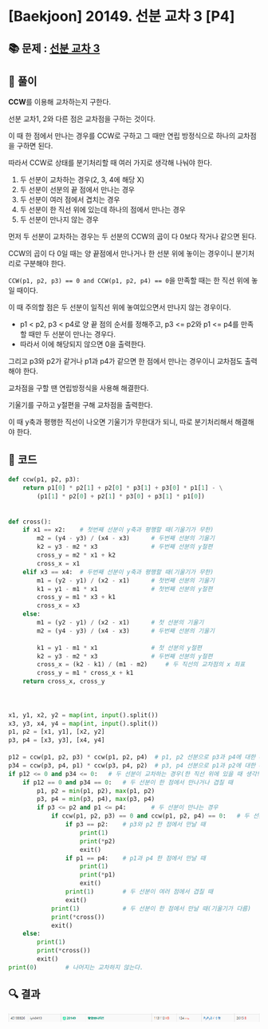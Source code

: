 # [Baekjoon] 20149. 선분 교차 3 [P4]

## 📚 문제 : [선분 교차 3](https://www.acmicpc.net/problem/20149)

## 📖 풀이

**CCW**를 이용해 교차하는지 구한다.

선분 교차1, 2와 다른 점은 교차점을 구하는 것이다.

이 때 한 점에서 만나는 경우를 CCW로 구하고 그 때만 연립 방정식으로 하나의 교차점을 구하면 된다.

따라서 CCW로 상태를 분기처리할 때 여러 가지로 생각해 나눠야 한다.

1. 두 선분이 교차하는 경우(2, 3, 4에 해당 X)
2. 두 선분이 선분의 끝 점에서 만나는 경우
3. 두 선분이 여러 점에서 겹치는 경우
4. 두 선분이 한 직선 위에 있는데 하나의 점에서 만나는 경우
5. 두 선분이 만나지 않는 경우

먼저 두 선분이 교차하는 경우는 두 선분의 CCW의 곱이 다 0보다 작거나 같으면 된다.

CCW의 곱이 다 0일 때는 양 끝점에서 만나거나 한 선분 위에 놓이는 경우이니 분기처리로 구분해야 한다.

`CCW(p1, p2, p3) == 0 and CCW(p1, p2, p4) == 0`을 만족할 때는 한 직선 위에 놓일 때이다.

이 때 주의할 점은 두 선분이 일직선 위에 놓여있으면서 만나지 않는 경우이다.

- p1 < p2, p3 < p4로 양 끝 점의 순서를 정해주고, p3 <= p2와 p1 <= p4를 만족할 때만 두 선분이 만나는 경우다.
- 따라서 이에 해당되지 않으면 0을 출력한다.

그리고 p3와 p2가 같거나 p1과 p4가 같으면 한 점에서 만나는 경우이니 교차점도 출력해야 한다.



교차점을 구할 땐 연립방정식을 사용해 해결한다.

기울기를 구하고 y절편을 구해 교차점을 출력한다.

이 때 y축과 평행한 직선이 나오면 기울기가 무한대가 되니, 따로 분기처리해서 해결해야 한다.

## 📒 코드

```python
def ccw(p1, p2, p3):
    return p1[0] * p2[1] + p2[0] * p3[1] + p3[0] * p1[1] - \
        (p1[1] * p2[0] + p2[1] * p3[0] + p3[1] * p1[0])


def cross():
    if x1 == x2:    # 첫번째 선분이 y축과 평행할 때(기울기가 무한)
        m2 = (y4 - y3) / (x4 - x3)      # 두번째 선분의 기울기
        k2 = y3 - m2 * x3               # 두번째 선분의 y절편
        cross_y = m2 * x1 + k2
        cross_x = x1
    elif x3 == x4:  # 두번째 선분이 y축과 평행할 때(기울기가 무한)
        m1 = (y2 - y1) / (x2 - x1)      # 첫번째 선분의 기울기
        k1 = y1 - m1 * x1               # 첫번째 선분의 y절편
        cross_y = m1 * x3 + k1
        cross_x = x3
    else:
        m1 = (y2 - y1) / (x2 - x1)      # 첫 선분의 기울기
        m2 = (y4 - y3) / (x4 - x3)      # 두번째 선분의 기울기

        k1 = y1 - m1 * x1               # 첫 선분의 y절편
        k2 = y3 - m2 * x3               # 두번째 선분의 y절편
        cross_x = (k2 - k1) / (m1 - m2)     # 두 직선의 교차점의 x 좌표
        cross_y = m1 * cross_x + k1
    return cross_x, cross_y



x1, y1, x2, y2 = map(int, input().split())
x3, y3, x4, y4 = map(int, input().split())
p1, p2 = [x1, y1], [x2, y2]
p3, p4 = [x3, y3], [x4, y4]

p12 = ccw(p1, p2, p3) * ccw(p1, p2, p4)  # p1, p2 선분으로 p3과 p4에 대한 ccw의 곱
p34 = ccw(p3, p4, p1) * ccw(p3, p4, p2)  # p3, p4 선분으로 p1과 p2에 대한 ccw의 곱
if p12 <= 0 and p34 <= 0:   # 두 선분이 교차하는 경우(한 직선 위에 있을 때 생각!)
    if p12 == 0 and p34 == 0:   # 두 선분이 한 점에서 만나거나 겹칠 때
        p1, p2 = min(p1, p2), max(p1, p2)
        p3, p4 = min(p3, p4), max(p3, p4)
        if p3 <= p2 and p1 <= p4:       # 두 선분이 만나는 경우
            if ccw(p1, p2, p3) == 0 and ccw(p1, p2, p4) == 0:   # 두 선분이 겹칠 때(한 점에서 안 만나야 한다.)
                if p3 == p2:    # p3와 p2 한 점에서 만날 때
                    print(1)
                    print(*p2)
                    exit()
                if p1 == p4:    # p1과 p4 한 점에서 만날 때
                    print(1)
                    print(*p1)
                    exit()
                print(1)        # 두 선분이 여러 점에서 겹칠 때
                exit()
            print(1)            # 두 선분이 한 점에서 만날 때(기울기가 다름)
            print(*cross())
            exit()
    else:
        print(1)
        print(*cross())
        exit()
print(0)        # 나머지는 교차하지 않는다.
```

## 🔍 결과

![image-20220629123005623](README.assets/image-20220629123005623.png)